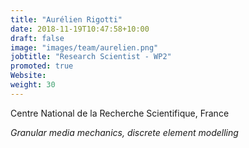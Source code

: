 ```yaml
---
title: "Aurélien Rigotti"
date: 2018-11-19T10:47:58+10:00
draft: false
image: "images/team/aurelien.png"
jobtitle: "Research Scientist - WP2"
promoted: true
Website:
weight: 30
---
```


Centre National de la Recherche Scientifique, France

*Granular media mechanics, discrete element modelling*
